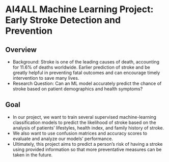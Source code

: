 # AI4ALL Machine Learning Project: Early Stroke Detection and Prevention

## Overview 

- Background: Stroke is one of the leading causes of death, accounting for 11.6% of deaths worldwide. Earlier prediction of stroke and be greatly helpful in preventing fatal outcomes and can encourage timely intervention to save many lives.
- Research Question: Can an ML model accurately predict the chance of stroke based on patient demographics and health symptoms?

## Goal
- In our project, we want to train several supervised machine-learning classification models to predict the likelihood of stroke based on the analysis of patients’ lifestyles, health index, and family history of stroke.
- We also want to use confusion matrices and accuracy scores to evaluate and analyze our models’ performance. 
- Ultimately, this project aims to predict a person’s risk of having a stroke using provided information so that more preventative measures can be taken in the future.
